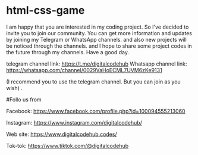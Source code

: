 # html-css-game
I am happy that you are interested in my coding project. So I've decided to invite you to join our community. You can get more information and updates by joining my Telegram or WhatsApp channels. and also new projects will be noticed through the channels. and I hope to share some project codes in the future through my channels. Have a good day.

telegram channel link: https://t.me/digitalcodehub
Whatsapp channel link: https://whatsapp.com/channel/0029VaHoECML7UVM6zKe9131

(I recommend you to use the telegram channel. But you can join as you wish) .

#Follo us from

Facebook: https://www.facebook.com/profile.php?id=100094555213060

Instagram: https://www.instagram.com/digitalcodehub/ 

Web site: https://www.digitalcodehub.codes/

Tok-tok: https://www.tiktok.com/@digitalcodehub

